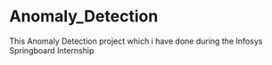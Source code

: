 # Anomaly_Detection
This Anomaly Detection project which i have done during the Infosys Springboard Internship
